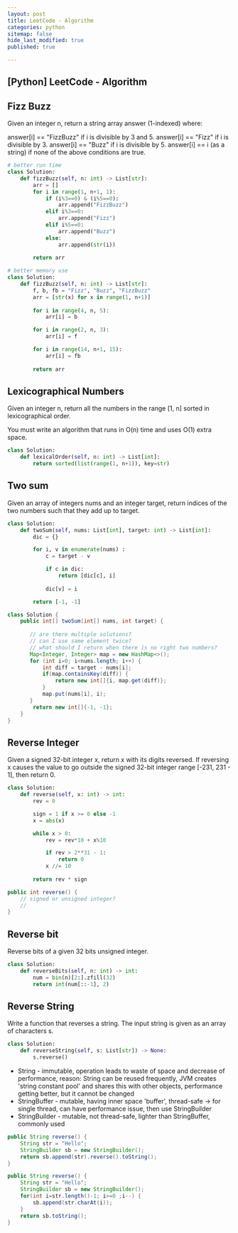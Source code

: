 ```yaml
---
layout: post
title: LeetCode - Algorithm
categories: python
sitemap: false
hide_last_modified: true
published: true

---
```


## [Python] LeetCode - Algorithm

## Fizz Buzz
Given an integer n, return a string array answer (1-indexed) where:

answer[i] == "FizzBuzz" if i is divisible by 3 and 5.
answer[i] == "Fizz" if i is divisible by 3.
answer[i] == "Buzz" if i is divisible by 5.
answer[i] == i (as a string) if none of the above conditions are true.

~~~python
# better run time
class Solution:
    def fizzBuzz(self, n: int) -> List[str]:
        arr = []
        for i in range(1, n+1, 1):
            if (i%3==0) & (i%5==0):
                arr.append("FizzBuzz")
            elif i%3==0:
                arr.append("Fizz")
            elif i%5==0:
                arr.append("Buzz")
            else:
                arr.append(str(i))    
   
        return arr

# better memory use
class Solution:
    def fizzBuzz(self, n: int) -> List[str]:
        f, b, fb = "Fizz", "Buzz", "FizzBuzz"
        arr = [str(x) for x in range(1, n+1)]
        
        for i in range(4, n, 5):
            arr[i] = b

        for i in range(2, n, 3):
            arr[i] = f

        for i in range(14, n+1, 15):
            arr[i] = fb
            
        return arr  
~~~

## Lexicographical Numbers

Given an integer n, return all the numbers in the range [1, n] sorted in lexicographical order.

You must write an algorithm that runs in O(n) time and uses O(1) extra space. 

~~~python
class Solution:
    def lexicalOrder(self, n: int) -> List[int]:        
        return sorted(list(range(1, n+1)), key=str)     
~~~

## Two sum

Given an array of integers nums and an integer target, return indices of the two numbers such that they add up to target.

~~~python
class Solution:
    def twoSum(self, nums: List[int], target: int) -> List[int]:
        dic = {}

        for i, v in enumerate(nums) :
            c = target - v

            if c in dic:
                return [dic[c], i]
            
            dic[v] = i

        return [-1, -1]    
~~~

~~~java
class Solution {
    public int[] twoSum(int[] nums, int target) {
       
       // are there multiple solutions?
       // can I use same element twice?
       // what should I return when there is no right two numbers?
       Map<Integer, Integer> map = new HashMap<>();
       for (int i=0; i<nums.length; i++) {
           int diff = target - nums[i];
           if(map.containsKey(diff)) {
               return new int[]{i, map.get(diff)};
           }
           map.put(nums[i], i);
       }
        return new int[]{-1, -1};
    }
}
~~~

## Reverse Integer

Given a signed 32-bit integer x, return x with its digits reversed. If reversing x causes the value to go outside the signed 32-bit integer range [-231, 231 - 1], then return 0.

~~~python
class Solution:
    def reverse(self, x: int) -> int:
        rev = 0

        sign = 1 if x >= 0 else -1
        x = abs(x)

        while x > 0:
            rev = rev*10 + x%10

            if rev > 2**31 - 1:
                return 0
            x //= 10
            
        return rev * sign    
~~~

~~~java
public int reverse() {
    // signed or unsigned integer?
    // 
}

~~~

## Reverse bit

Reverse bits of a given 32 bits unsigned integer.

~~~python
class Solution:
    def reverseBits(self, n: int) -> int:
        num = bin(n)[2:].zfill(32)  
        return int(num[::-1], 2)
~~~

## Reverse String

Write a function that reverses a string. The input string is given as an array of characters s.

~~~python
class Solution:
    def reverseString(self, s: List[str]) -> None:
        s.reverse()
~~~

* String - immutable, operation leads to waste of space and decrease of performance, reason: String can be reused frequently, JVM creates 'string constant pool' and shares this with other objects, performance getting better, but it cannot be changed
* StringBuffer - mutable, having inner space 'buffer', thread-safe -> for single thread, can have performance issue, then use StringBuilder
* StringBuilder - mutable, not thread-safe, lighter than StringBuffer, commonly used

~~~java
public String reverse() {
    String str = "Hello";
    StringBuilder sb = new StringBuilder();
    return sb.append(str).reverse().toString();
}

public String reverse() {
    String str = "Hello";
    StringBuilder sb = new StringBuilder();
    for(int i=str.length()-1; i>=0 ;i--) {
        sb.append(str.charAt(i));
    }
    return sb.toString();
}
~~~

